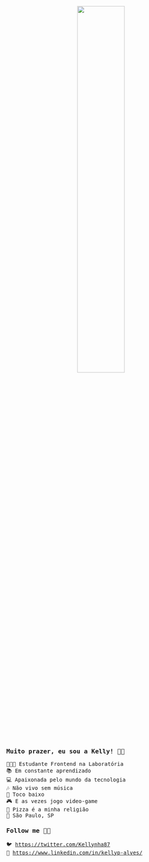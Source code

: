 <p align="center">
 <img width="50%" src="https://media.giphy.com/media/U7bl3Rw7ya7isgzVt3/giphy.gif" />
</p>

<samp>

### Muito prazer, eu sou a Kelly! 👩🏻

👩🏻‍💻 Estudante Frontend na Laboratória <br>
📚 Em constante aprendizado <br>
💻 Apaixonada pelo mundo da tecnologia <br>
🎶 Não vivo sem música <br>
🎸 Toco baixo <br>
🎮 E as vezes jogo video-game <br>
🍕 Pizza é a minha religião <br>
📍 São Paulo, SP <br>

  

### Follow me 💁🏻 

🐦 https://twitter.com/Kellynha87 <br>
💼 https://www.linkedin.com/in/kellyp-alves/ <br>

</samp>
